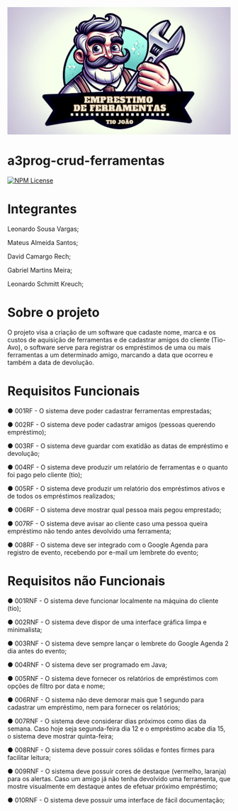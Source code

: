![](https://github.com/LeonardoSchmittK/a3prog-crud-ferramentas/blob/main/a3%20logo.jpeg)

# a3prog-crud-ferramentas
[![NPM License](https://img.shields.io/npm/l/license)](https://github.com/LeonardoSchmittK/a3prog-crud-ferramentas/blob/main/LICENSE)
# Integrantes
Leonardo Sousa Vargas;

Mateus Almeida Santos;

David Camargo Rech;

Gabriel Martins Meira;

Leonardo Schmitt Kreuch;

# Sobre o projeto
O projeto visa a criação de um software que cadaste nome, marca e os custos de aquisição de ferramentas e de cadastrar amigos do cliente (Tio-Avo), o software serve para registrar os empréstimos de uma ou mais ferramentas a um determinado amigo, marcando a data que ocorreu e também a data de devolução. 



# Requisitos Funcionais
● 001RF - O sistema deve poder cadastrar ferramentas emprestadas;

● 002RF - O sistema deve poder cadastrar amigos (pessoas querendo empréstimo);

● 003RF - O sistema deve guardar com exatidão as datas de empréstimo e devolução;

● 004RF - O sistema deve produzir um relatório de ferramentas e o quanto foi pago
pelo cliente (tio);

● 005RF - O sistema deve produzir um relatório dos empréstimos ativos e de todos os
empréstimos realizados;

● 006RF - O sistema deve mostrar qual pessoa mais pegou emprestado;

● 007RF - O sistema deve avisar ao cliente caso uma pessoa queira empréstimo não
tendo antes devolvido uma ferramenta;

● 008RF - O sistema deve ser integrado com o Google Agenda para registro de
evento, recebendo por e-mail um lembrete do evento;

# Requisitos não Funcionais
● 001RNF - O sistema deve funcionar localmente na máquina do cliente (tio);

● 002RNF - O sistema deve dispor de uma interface gráfica limpa e minimalista;

● 003RNF - O sistema deve sempre lançar o lembrete do Google Agenda 2 dia antes
do evento;

● 004RNF - O sistema deve ser programado em Java;

● 005RNF - O sistema deve fornecer os relatórios de empréstimos com opções de filtro
por data e nome;

● 006RNF - O sistema não deve demorar mais que 1 segundo para cadastrar um
empréstimo, nem para fornecer os relatórios;

● 007RNF - O sistema deve considerar dias próximos como dias da semana. Caso
hoje seja segunda-feira dia 12 e o empréstimo acabe dia 15, o sistema deve mostrar
quinta-feira;

● 008RNF - O sistema deve possuir cores sólidas e fontes firmes para facilitar leitura;

● 009RNF - O sistema deve possuir cores de destaque (vermelho, laranja) para os
alertas. Caso um amigo já não tenha devolvido uma ferramenta, que mostre
visualmente em destaque antes de efetuar próximo empréstimo;

● 010RNF - O sistema deve possuir uma interface de fácil documentação;

